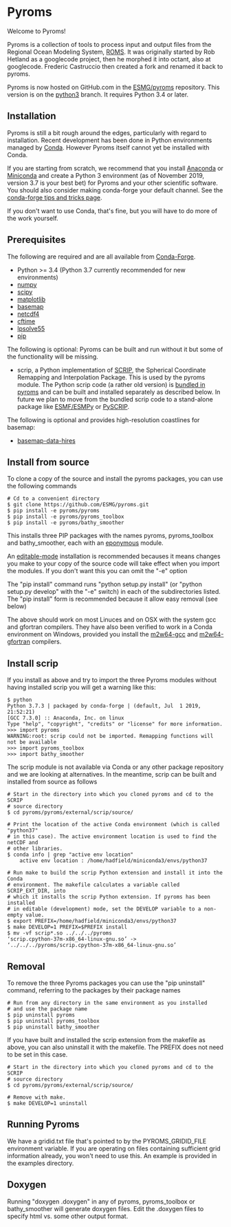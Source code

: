 # Pyroms

Welcome to Pyroms!

Pyroms is a collection of tools to process input and output files
from the Regional Ocean Modeling System, [ROMS](https://www.myroms.org/). It was originally
started by Rob Hetland as a googlecode project, then he morphed it
into octant, also at googlecode. Frederic Castruccio then created a
fork and renamed it back to pyroms.

Pyroms is now hosted on GitHub.com in the [ESMG/pyroms](https://github.com/ESMG/pyroms) repository. This version is on the [python3](https://github.com/ESMG/pyroms/tree/python3) branch. It requires Python 3.4 or later.

## Installation

Pyroms is still a bit rough around the edges, particularly with regard to installation. Recent development has been done in Python environments managed by [Conda](https://docs.conda.io/en/latest/). However Pyroms itself cannot yet be installed with Conda.

If you are starting from scratch, we recommend that you install
[Anaconda](https://www.anaconda.com/) or
[Miniconda](https://docs.conda.io/en/latest/miniconda.html) and create a Python 3 environment (as of November 2019, version 3.7 is your best bet) for Pyroms and your other scientific software. You should also consider making conda-forge your default channel. See the [conda-forge tips and tricks page](https://conda-forge.org/docs/user/tipsandtricks.html).

If you don't want to use Conda, that's fine, but you will have to do more of the work yourself.

## Prerequisites

The following are required and are all available from [Conda-Forge](https://conda-forge.org/).

   * Python >= 3.4 (Python 3.7 currently recommended for new environments)
   * [numpy](https://numpy.org/)
   * [scipy](https://www.scipy.org/)
   * [matplotlib](https://matplotlib.org/)
   * [basemap](https://matplotlib.org/basemap/)
   * [netcdf4](https://unidata.github.io/netcdf4-python/netCDF4/index.html)
   * [cftime](https://unidata.github.io/cftime/)
   * [lpsolve55](https://github.com/chandu-atina/lp_solve_python_3x)
   * [pip](https://pypi.org/project/pip/)

The following is optional: Pyroms can be built and run without it but some of the functionality will be missing.

   * scrip, a Python implementation of [SCRIP](https://github.com/SCRIP-Project/SCRIP),
     the Spherical Coordinate Remapping and Interpolation Package. This is used by the pyroms
     module. The Python scrip code (a rather old version) is
     [bundled in pyroms](https://github.com/ESMG/pyroms/tree/python3/pyroms/external/scrip)
     and can be built and installed separately as described below. In future we plan to
     move from the bundled scrip code to a stand-alone package like
     [ESMF/ESMPy](https://www.earthsystemcog.org/projects/esmpy/) or
     [PySCRIP](https://github.com/dchandan/PySCRIP).

The following is optional and provides high-resolution coastlines for basemap:

   * [basemap-data-hires](https://anaconda.org/conda-forge/basemap-data-hires/)

## Install from source

To clone a copy of the source and install the pyroms packages, you can use the following commands
```
# Cd to a convenient directory
$ git clone https://github.com/ESMG/pyroms.git
$ pip install -e pyroms/pyroms
$ pip install -e pyroms/pyroms_toolbox
$ pip install -e pyroms/bathy_smoother
```

This installs three PIP packages with the names pyroms, pyroms\_toolbox and bathy\_smoother,
each with an [eponymous](https://en.wiktionary.org/wiki/eponymous) module.

An [editable-mode](https://pip.pypa.io/en/stable/reference/pip_install/#editable-installs) installation is recommended becauses it means changes you make to your copy of the source code will take effect when you import the modules. If you don't want this you can omit the "-e" option

The "pip install" command runs "python setup.py install" (or "python setup.py develop" with the "-e" switch) in each of the subdirectories listed. The "pip install" form is recommended because it allow easy removal (see below)

The above should work on most Linuces and on OSX with the system gcc and gfortran compilers.
They have also been verified to work in a Conda environment on Windows,
provided you install the
[m2w64-gcc](https://anaconda.org/msys2/m2w64-gcc) and [m2w64-gfortran](https://anaconda.org/msys2/m2w64-gcc-fortran) compilers.

## Install scrip

If you install as above and try to import the three Pyroms modules without having installed
scrip you will get a warning like this:

```
$ python
Python 3.7.3 | packaged by conda-forge | (default, Jul  1 2019, 21:52:21)
[GCC 7.3.0] :: Anaconda, Inc. on linux
Type "help", "copyright", "credits" or "license" for more information.
>>> import pyroms
WARNING:root: scrip could not be imported. Remapping functions will not be available
>>> import pyroms_toolbox
>>> import bathy_smoother
```

The scrip module is not available via Conda or any other package repository and we are looking at alternatives. In the meantime, scrip can be built and installed from source as follows

```
# Start in the directory into which you cloned pyroms and cd to the SCRIP
# source directory
$ cd pyroms/pyroms/external/scrip/source/

# Print the location of the active Conda environment (which is called "python37"
# in this case). The active environment location is used to find the netCDF and
# other libraries.
$ conda info | grep "active env location"
    active env location : /home/hadfield/miniconda3/envs/python37

# Run make to build the scrip Python extension and install it into the Conda
# environment. The makefile calculates a variable called SCRIP_EXT_DIR, into
# which it installs the scrip Python extension. If pyroms has been installed
# in editable (development) mode, set the DEVELOP variable to a non-empty value.
$ export PREFIX=/home/hadfield/miniconda3/envs/python37
$ make DEVELOP=1 PREFIX=$PREFIX install
$ mv -vf scrip*.so ../../../pyroms
‘scrip.cpython-37m-x86_64-linux-gnu.so’ -> ‘../../../pyroms/scrip.cpython-37m-x86_64-linux-gnu.so’
```

## Removal

To remove the three Pyroms packages you can use the "pip uninstall" command, referring to the packages by their package names

```
# Run from any directory in the same environment as you installed
# and use the package name
$ pip uninstall pyroms
$ pip uninstall pyroms_toolbox
$ pip uninstall bathy_smoother
```

If you have built and installed the scrip extension from the makefile as above, you can also uninstall it with the makefile. The PREFIX does not need to be set in this case.

```
# Start in the directory into which you cloned pyroms and cd to the SCRIP
# source directory
$ cd pyroms/pyroms/external/scrip/source/

# Remove with make.
$ make DEVELOP=1 uninstall
```

## Running Pyroms

We have a gridid.txt file that's pointed to by the PYROMS_GRIDID_FILE
environment variable. If you are operating on files containing
sufficient grid information already, you won't need to use this.
An example is provided in the examples directory.


## Doxygen

Running "doxygen .doxygen" in any of pyroms, pyroms_toolbox or
bathy_smoother will generate doxygen files. Edit the .doxygen files to
specify html vs. some other output format.
